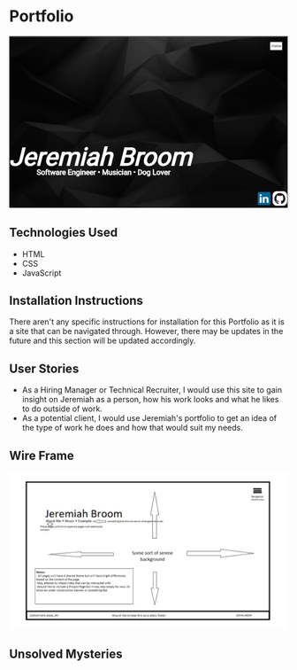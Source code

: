 # Portfolio
<img src="photos/site-snapshot.jpg">



<h2>Technologies Used</h3>
    <ul>
        <li>HTML</li>
        <li>CSS</li>
        <li>JavaScript</li>
    </ul>

<h2>Installation Instructions</h2>
    <p>There aren't any specific instructions for installation for this Portfolio as it is a site that can be navigated through. However, there may be updates in the future and this section will be updated accordingly.</p>

<h2>User Stories</h2>

<ul>
<li>As a Hiring Manager or Technical Recruiter, I would use this site to gain insight on Jeremiah as a person, how his work looks and what he likes to do outside of work.</li>
<li>As a potential client, I would use Jeremiah's portfolio to get an idea of the type of work he does and how that would suit my needs.</li>
</ul>

<h2>Wire Frame</h2>
<img src="Unit 1 project wireframe.jpg">

<h2>Unsolved Mysteries</h2>
